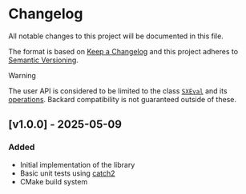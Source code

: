 # Changelog

All notable changes to this project will be documented in this file.

The format is based on [Keep a Changelog](https://keepachangelog.com/en/1.0.0/)
and this project adheres to [Semantic Versioning](https://semver.org/spec/v2.0.0.html).

> [!WARNING]
> The user API is considered to be limited to the class [`SXEval`](https://github.com/abadiet/SXEval/blob/v1.0/include/sxeval/SXEval.hpp) and its
> [operations](https://github.com/abadiet/SXEval/blob/v1.0/include/sxeval/operations).
> Backard compatibility is not guaranteed outside of these.

## [v1.0.0] - 2025-05-09
### Added
- Initial implementation of the library
- Basic unit tests using [catch2](https://github.com/catchorg/Catch2)
- CMake build system
